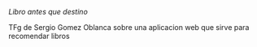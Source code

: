 <em>Libro antes que destino</em>

TFg de Sergio Gomez Oblanca sobre una aplicacion web que sirve para recomendar libros
